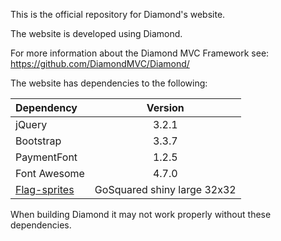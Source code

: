 This is the official repository for Diamond's website.

The website is developed using Diamond.

For more information about the Diamond MVC Framework see: https://github.com/DiamondMVC/Diamond/

The website has dependencies to the following:

| Dependency | Version |
| :---| :---: |
| jQuery | 3.2.1 |
| Bootstrap | 3.3.7 |
| PaymentFont | 1.2.5 |
| Font Awesome | 4.7.0 |
| [Flag-sprites](https://www.flag-sprites.com/) | GoSquared shiny large 32x32 |

When building Diamond it may not work properly without these dependencies.
